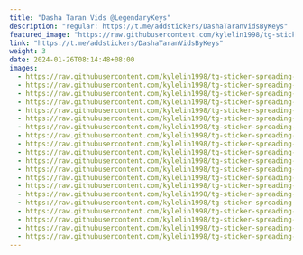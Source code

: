 ```yaml
---
title: "Dasha Taran Vids @LegendaryKeys"
description: "regular: https://t.me/addstickers/DashaTaranVidsByKeys"
featured_image: "https://raw.githubusercontent.com/kylelin1998/tg-sticker-spreading-worldwide-images/main/img/e455c7f5-6522-4024-b1c9-aa23ad95514c.jpg"
link: "https://t.me/addstickers/DashaTaranVidsByKeys"
weight: 3
date: 2024-01-26T08:14:48+08:00
images:
  - https://raw.githubusercontent.com/kylelin1998/tg-sticker-spreading-worldwide-images/main/img/e455c7f5-6522-4024-b1c9-aa23ad95514c.jpg
  - https://raw.githubusercontent.com/kylelin1998/tg-sticker-spreading-worldwide-images/main/img/fa1ccf8e-6c95-450b-bd51-5aaa8ed796cd.jpg
  - https://raw.githubusercontent.com/kylelin1998/tg-sticker-spreading-worldwide-images/main/img/f4bef18c-f664-46f5-90f0-30898f0c6d3a.jpg
  - https://raw.githubusercontent.com/kylelin1998/tg-sticker-spreading-worldwide-images/main/img/b231ca3b-43d1-4aba-b2f4-4ebbd2137ce3.jpg
  - https://raw.githubusercontent.com/kylelin1998/tg-sticker-spreading-worldwide-images/main/img/923b4b6a-f0e2-4571-bde3-91311d3dc60e.jpg
  - https://raw.githubusercontent.com/kylelin1998/tg-sticker-spreading-worldwide-images/main/img/d8e5fe93-16ab-43a9-b640-45aa70576361.jpg
  - https://raw.githubusercontent.com/kylelin1998/tg-sticker-spreading-worldwide-images/main/img/31475f47-93b9-4b97-a712-ed808fde3fc2.jpg
  - https://raw.githubusercontent.com/kylelin1998/tg-sticker-spreading-worldwide-images/main/img/1d015316-1e0a-4e54-8b2a-9164e1d88373.jpg
  - https://raw.githubusercontent.com/kylelin1998/tg-sticker-spreading-worldwide-images/main/img/08758827-6c9f-4589-8a4c-260d872a6ebf.jpg
  - https://raw.githubusercontent.com/kylelin1998/tg-sticker-spreading-worldwide-images/main/img/ec9cb2dc-8273-4116-a2a5-2fc20f2cc57a.jpg
  - https://raw.githubusercontent.com/kylelin1998/tg-sticker-spreading-worldwide-images/main/img/aebebda6-1e67-4795-a8ed-5618c7cc0c11.jpg
  - https://raw.githubusercontent.com/kylelin1998/tg-sticker-spreading-worldwide-images/main/img/5ca75d79-f5ce-40f6-bcc3-047c990978b8.jpg
  - https://raw.githubusercontent.com/kylelin1998/tg-sticker-spreading-worldwide-images/main/img/9610a117-991a-4092-9336-95e51a67b06d.jpg
  - https://raw.githubusercontent.com/kylelin1998/tg-sticker-spreading-worldwide-images/main/img/d0a63429-887f-411f-b177-4d74b5894c53.jpg
  - https://raw.githubusercontent.com/kylelin1998/tg-sticker-spreading-worldwide-images/main/img/c727e228-630c-4b93-a707-37646841cd6f.jpg
  - https://raw.githubusercontent.com/kylelin1998/tg-sticker-spreading-worldwide-images/main/img/9c25a0cf-4ce1-4b50-bd74-ca8ff546fb05.jpg
  - https://raw.githubusercontent.com/kylelin1998/tg-sticker-spreading-worldwide-images/main/img/090313de-7347-482c-a47a-b8f01c8f5ac5.jpg
  - https://raw.githubusercontent.com/kylelin1998/tg-sticker-spreading-worldwide-images/main/img/f45125ea-b4f6-4f4f-87d3-4bdd3a410445.jpg
  - https://raw.githubusercontent.com/kylelin1998/tg-sticker-spreading-worldwide-images/main/img/b94777a1-b59e-4180-8061-8373d55acfa4.jpg
  - https://raw.githubusercontent.com/kylelin1998/tg-sticker-spreading-worldwide-images/main/img/8c69a0b1-8e93-446a-ac8f-6c58d1916dab.jpg
---
```

